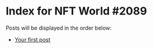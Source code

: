 # Index for NFT World #2089
Posts will be displayed in the order below:

- [Your first post](./001-first.md)

